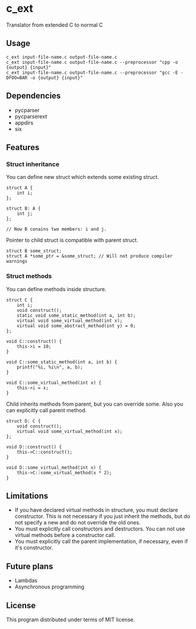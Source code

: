 # c_ext
Translator from extended C to normal C

## Usage

    c_ext input-file-name.c output-file-name.c
    c_ext input-file-name.c output-file-name.c --preprocessor "cpp -o {output} {input}"
    c_ext input-file-name.c output-file-name.c --preprocessor "gcc -E -DFOO=BAR -o {output} {input}"

## Dependencies

* pycparser
* pycparserext
* appdirs
* six

## Features

### Struct inheritance

You can define new struct which extends some existing struct.

    struct A {
        int i;
    };

    struct B: A {
        int j;
    };

    // Now B conains two members: i and j.

Pointer to child struct is compatible with parent struct.

    struct B some_struct;
    struct A *some_ptr = &some_struct; // Will not produce compiler warnings

### Struct methods

You can define methods inside structure.

    struct C {
        int i;
        void construct();
        static void some_static_method(int a, int b);
        virtual void some_virtual_method(int x);
        virtual void some_abstract_method(int y) = 0;
    };

    void C::construct() {
        this->i = 10;
    }

    void C::some_static_method(int a, int b) {
        printf("%i, %i\n", a, b);
    }

    void C::some_virtual_method(int x) {
        this->i = x;
    }

Child inherits methods from parent, but you can override some.
Also you can explicitly call parent method.

    struct D: C {
        void construct();
        virtual void some_virtual_method(int x);
    };

    void D::construct() {
        this->C::construct();
    }

    void D::some_virtual_method(int x) {
        this->C::some_virtual_method(x * 2);
    }

## Limitations

* If you have declared virtual methods in structure, you must declare constructor.
This is not necessary if you just inherit the methods, but do not specify a new
and do not override the old ones.
* You must explicitly call constructors and destructors.
You can not use virtual methods before a constructor call.
* You must explicitly call the parent implementation, if necessary,
even if it's constructor.

## Future plans

* Lambdas
* Asynchronous programming

## License
This program distributed under terms of MIT license.
